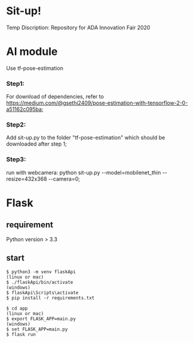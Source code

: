 # Sit-up!
Temp Discription: Repository for ADA Innovation Fair 2020

# AI module
Use tf-pose-estimation

### Step1: 
For download of dependencies, refer to https://medium.com/@gsethi2409/pose-estimation-with-tensorflow-2-0-a51162c095ba;

### Step2: 
Add sit-up.py to the folder "tf-pose-estimation" which should be downloaded after step 1;

### Step3: 
run with webcamera: python sit-up.py --model=mobilenet_thin --resize=432x368 --camera=0;


# Flask
## requirement 
Python version > 3.3

## start
```
$ python3 -m venv flaskApi
(linux or mac)
$ ./flaskApi/bin/activate 
(windows)
$ flaskApi\Scripts\activate
$ pip install -r requirements.txt

$ cd app
(linux or mac)
$ export FLASK_APP=main.py
(windows)
$ set FLASK_APP=main.py
$ flask run


